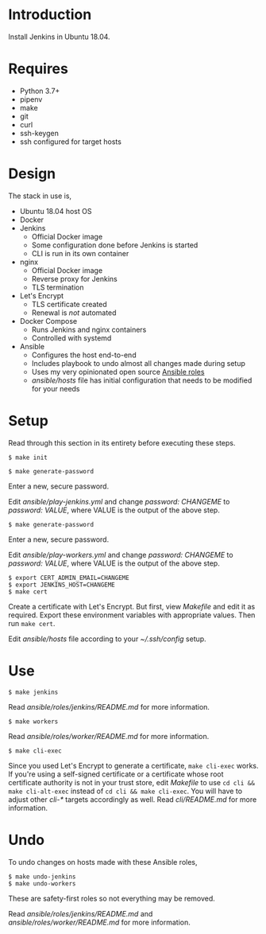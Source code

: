 # Introduction

Install Jenkins in Ubuntu 18.04.

# Requires

- Python 3.7+
- pipenv
- make
- git
- curl
- ssh-keygen
- ssh configured for target hosts

# Design

The stack in use is,

- Ubuntu 18.04 host OS
- Docker
- Jenkins
    - Official Docker image
    - Some configuration done before Jenkins is started
    - CLI is run in its own container
- nginx
    - Official Docker image
    - Reverse proxy for Jenkins
    - TLS termination
- Let's Encrypt
    - TLS certificate created
    - Renewal is _not_ automated
- Docker Compose
    - Runs Jenkins and nginx containers
    - Controlled with systemd
- Ansible
    - Configures the host end-to-end
    - Includes playbook to undo almost all changes made during setup
    - Uses my very opinionated open source [Ansible roles](https://github.com/codeghar/ansible-roles)
    - _ansible/hosts_ file has initial configuration that needs to be modified for your needs

# Setup

Read through this section in its entirety before executing these steps.

    $ make init

    $ make generate-password

Enter a new, secure password.

Edit _ansible/play-jenkins.yml_ and change _password: CHANGEME_ to
_password: VALUE_, where VALUE is the output of the above step.

    $ make generate-password

Enter a new, secure password.

Edit _ansible/play-workers.yml_ and change _password: CHANGEME_ to
_password: VALUE_, where VALUE is the output of the above step.

    $ export CERT_ADMIN_EMAIL=CHANGEME
    $ export JENKINS_HOST=CHANGEME
    $ make cert

Create a certificate with Let's Encrypt. But first, view _Makefile_ and edit it
as required. Export these environment variables with appropriate values. Then
run ``make cert``.

Edit _ansible/hosts_ file according to your _~/.ssh/config_ setup.

# Use

    $ make jenkins

Read _ansible/roles/jenkins/README.md_ for more information.

    $ make workers

Read _ansible/roles/worker/README.md_ for more information.

    $ make cli-exec

Since you used Let's Encrypt to generate a certificate, ``make cli-exec``
works. If you're using a self-signed certificate or a certificate whose root
certificate authority is not in your trust store, edit _Makefile_ to use
``cd cli && make cli-alt-exec`` instead of ``cd cli && make cli-exec``. You
will have to adjust other _cli-*_ targets accordingly as well. Read
_cli/README.md_ for more information.

# Undo

To undo changes on hosts made with these Ansible roles,

    $ make undo-jenkins
    $ make undo-workers

These are safety-first roles so not everything may be removed.

Read _ansible/roles/jenkins/README.md_ and _ansible/roles/worker/README.md_ for
more information.
